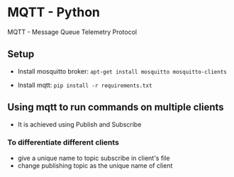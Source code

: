 # MQTT - Python
MQTT - Message Queue Telemetry Protocol

## Setup
- Install mosquitto broker:
    `apt-get install mosquitto mosquitto-clients`

- Install mqtt:
    `pip install -r requirements.txt`

## Using mqtt to run commands on multiple clients
- It is achieved using Publish and Subscribe

### To differentiate different clients
- give a unique name to topic subscribe in client's file
- change publishing topic as the unique name of client 